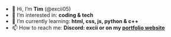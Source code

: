 - 👋 Hi, I’m **Tim** (@excii05)
- 👀 I’m interested in: **coding & tech**
- 🌱 I’m currently learning: **html, css, js, python & c++**
- 📫 How to reach me: **Discord: excii or on my [portfolio website](tim.fuhrmann-leo.de)**
